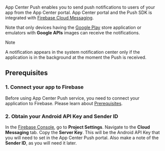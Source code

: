 App Center Push enables you to send push notifications to users of your app from the App Center portal. App Center portal and the Push SDK is integrated with [Firebase Cloud Messaging](https://firebase.google.com/docs/cloud-messaging/).

Note that only devices having the [Google Play](https://play.google.com) store application or emulators with **Google APIs** images can receive the notifications.

> [!NOTE]
> A notification appears in the system notification center only if the application is in the background at the moment the Push is received.

## Prerequisites

### 1. Connect your app to Firebase

Before using App Center Push service, you need to connect your application to Firebase. Please learn about [Prerequisites](https://firebase.google.com/docs/android/setup#prerequisites).

### 2. Obtain your Android API Key and Sender ID

In the [Firebase Console](https://console.firebase.google.com), go to **Project Settings**. Navigate to the **Cloud Messaging** tab. Copy the **Server Key**. This will be the Android API Key that you will need to set in the App Center Push portal. Also make a note of the **Sender ID**, as you will need it later.